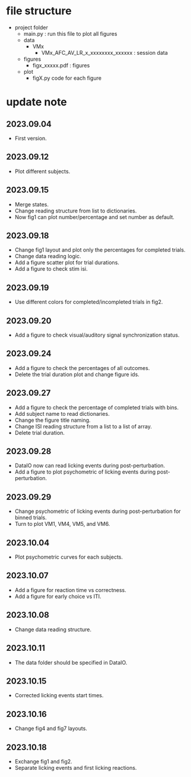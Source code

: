 # file structure

- project folder
	- main.py : run this file to plot all figures
	- data
		- VMx
			- VMx_AFC_AV_LR_x_xxxxxxxx_xxxxxx : session data
	- figures
		- figx_xxxxx.pdf : figures
	- plot
		- figX.py code for each figure

# update note

## 2023.09.04
- First version.

## 2023.09.12
- Plot different subjects.

## 2023.09.15
- Merge states.
- Change reading structure from list to dictionaries.
- Now fig1 can plot number/percentage and set number as default.

## 2023.09.18
- Change fig1 layout and plot only the percentages for completed trials.
- Change data reading logic.
- Add a figure scatter plot for trial durations.
- Add a figure to check stim isi.

## 2023.09.19
- Use different colors for completed/incompleted trials in fig2.

## 2023.09.20
- Add a figure to check visual/auditory signal synchronization status.

## 2023.09.24
- Add a figure to check the percentages of all outcomes.
- Delete the trial duration plot and change figure ids.

## 2023.09.27
- Add a figure to check the percentage of completed trials with bins.
- Add subject name to read dictionaries.
- Change the figure title naming.
- Change ISI reading structure from a list to a list of array.
- Delete trial duration.

## 2023.09.28
- DataIO now can read licking events during post-perturbation.
- Add a figure to plot psychometric of licking events during post-perturbation.

## 2023.09.29
- Change psychometric of licking events during post-perturbation for binned trials.
- Turn to plot VM1, VM4, VM5, and VM6.

## 2023.10.04
- Plot psychometric curves for each subjects.

## 2023.10.07
- Add a figure for reaction time vs correctness.
- Add a figure for early choice vs ITI.

## 2023.10.08
- Change data reading structure.

## 2023.10.11
- The data folder should be specified in DataIO.

## 2023.10.15
- Corrected licking events start times.

## 2023.10.16
- Change fig4 and fig7 layouts.

## 2023.10.18
- Exchange fig1 and fig2.
- Separate licking events and first licking reactions.